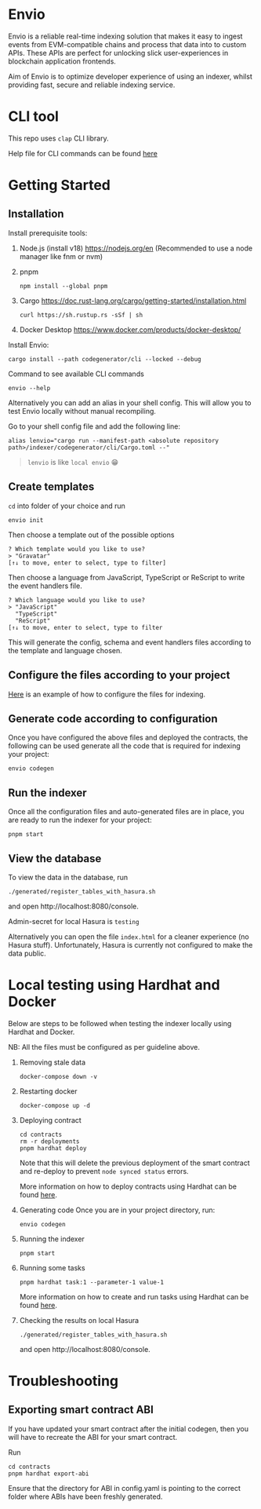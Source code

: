 # Envio

Envio is a reliable real-time indexing solution that makes it easy to ingest events from EVM-compatible chains and process that data into to custom APIs. These APIs are perfect for unlocking slick user-experiences in blockchain application frontends.

Aim of Envio is to optimize developer experience of using an indexer, whilst providing fast, secure and reliable indexing service.

# CLI tool

This repo uses `clap` CLI library.

Help file for CLI commands can be found [here](codegenerator/CommandLineHelp.md)

# Getting Started

## Installation

Install prerequisite tools:

1. Node.js (install v18) https://nodejs.org/en
   (Recommended to use a node manager like fnm or nvm)
2. pnpm

   ```
   npm install --global pnpm
   ```

3. Cargo https://doc.rust-lang.org/cargo/getting-started/installation.html

   ```
   curl https://sh.rustup.rs -sSf | sh
   ```

4. Docker Desktop https://www.docker.com/products/docker-desktop/

Install Envio:

```
cargo install --path codegenerator/cli --locked --debug
```

Command to see available CLI commands

```
envio --help
```

Alternatively you can add an alias in your shell config. This will allow you to test Envio locally without manual recompiling.

Go to your shell config file and add the following line:

```
alias lenvio="cargo run --manifest-path <absolute repository path>/indexer/codegenerator/cli/Cargo.toml --"
```

> `lenvio` is like `local envio` 😁

## Create templates

`cd` into folder of your choice and run

```
envio init
```

Then choose a template out of the possible options

```
? Which template would you like to use?
> "Gravatar"
[↑↓ to move, enter to select, type to filter]
```

Then choose a language from JavaScript, TypeScript or ReScript to write the event handlers file.

```
? Which language would you like to use?
> "JavaScript"
  "TypeScript"
  "ReScript"
[↑↓ to move, enter to select, type to filter
```

This will generate the config, schema and event handlers files according to the template and language chosen.

## Configure the files according to your project

[Here](codegenerator/templates/static/greeter_template/typescript/README.md) is an example of how to configure the files for indexing.

## Generate code according to configuration

Once you have configured the above files and deployed the contracts, the following can be used generate all the code that is required for indexing your project:

```
envio codegen
```

## Run the indexer

Once all the configuration files and auto-generated files are in place, you are ready to run the indexer for your project:

```
pnpm start
```

## View the database

To view the data in the database, run

```
./generated/register_tables_with_hasura.sh
```

and open http://localhost:8080/console.

Admin-secret for local Hasura is `testing`

Alternatively you can open the file `index.html` for a cleaner experience (no Hasura stuff). Unfortunately, Hasura is currently not configured to make the data public.

# Local testing using Hardhat and Docker

Below are steps to be followed when testing the indexer locally using Hardhat and Docker.

NB: All the files must be configured as per guideline above.

1. Removing stale data

   ```
   docker-compose down -v
   ```

2. Restarting docker

   ```
   docker-compose up -d
   ```

3. Deploying contract

   ```
   cd contracts
   rm -r deployments
   pnpm hardhat deploy
   ```

   Note that this will delete the previous deployment of the smart contract and re-deploy to prevent `node synced status` errors.

   More information on how to deploy contracts using Hardhat can be found [here](https://hardhat.org/hardhat-runner/docs/guides/deploying).

4. Generating code
   Once you are in your project directory, run:

   ```
   envio codegen
   ```

5. Running the indexer

   ```
   pnpm start
   ```

6. Running some tasks

   ```
   pnpm hardhat task:1 --parameter-1 value-1
   ```

   More information on how to create and run tasks using Hardhat can be found [here](https://hardhat.org/hardhat-runner/docs/advanced/create-task).

7. Checking the results on local Hasura
   ```
   ./generated/register_tables_with_hasura.sh
   ```
   and open http://localhost:8080/console.

# Troubleshooting

## Exporting smart contract ABI

If you have updated your smart contract after the initial codegen, then you will have to recreate the ABI for your smart contract.

Run

```
cd contracts
pnpm hardhat export-abi
```

Ensure that the directory for ABI in config.yaml is pointing to the correct folder where ABIs have been freshly generated.
